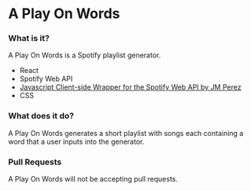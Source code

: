 <h1>A Play On Words</h1>

<h3>What is it?</h3>
A Play On Words is a Spotify playlist generator.

<ul>
  <li> React</li>
  <li>Spotify Web API</li>
  <li><a href="https://github.com/JMPerez/spotify-web-api-js ">Javascript Client-side Wrapper for the Spotify Web API by JM Perez </a></li>
  <li>CSS</li>
</ul>

<h3>What does it do?</h3>
A Play On Words generates a short playlist with songs each containing a word that a user inputs into the generator.

<h3>Pull Requests</h3>
A Play On Words will not be accepting pull requests.  

